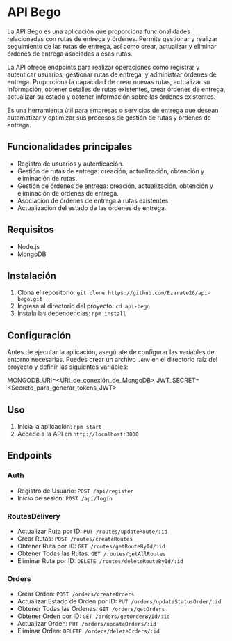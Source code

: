 # API Bego

La API Bego es una aplicación que proporciona funcionalidades relacionadas con rutas de entrega y órdenes. Permite gestionar y realizar seguimiento de las rutas de entrega, así como crear, actualizar y eliminar órdenes de entrega asociadas a esas rutas.

La API ofrece endpoints para realizar operaciones como registrar y autenticar usuarios, gestionar rutas de entrega, y administrar órdenes de entrega. Proporciona la capacidad de crear nuevas rutas, actualizar su información, obtener detalles de rutas existentes, crear órdenes de entrega, actualizar su estado y obtener información sobre las órdenes existentes.

Es una herramienta útil para empresas o servicios de entrega que desean automatizar y optimizar sus procesos de gestión de rutas y órdenes de entrega.

## Funcionalidades principales

- Registro de usuarios y autenticación.
- Gestión de rutas de entrega: creación, actualización, obtención y eliminación de rutas.
- Gestión de órdenes de entrega: creación, actualización, obtención y eliminación de órdenes de entrega.
- Asociación de órdenes de entrega a rutas existentes.
- Actualización del estado de las órdenes de entrega.

## Requisitos

- Node.js
- MongoDB


## Instalación

1. Clona el repositorio: `git clone https://github.com/Ezarate26/api-bego.git`
2. Ingresa al directorio del proyecto: `cd api-bego`
3. Instala las dependencias: `npm install`

## Configuración

Antes de ejecutar la aplicación, asegúrate de configurar las variables de entorno necesarias. Puedes crear un archivo `.env` en el directorio raíz del proyecto y definir las siguientes variables:

MONGODB_URI=<URI_de_conexión_de_MongoDB>
JWT_SECRET=<Secreto_para_generar_tokens_JWT>

## Uso

1. Inicia la aplicación: `npm start`
2. Accede a la API en `http://localhost:3000`

## Endpoints

### Auth

- Registro de Usuario: `POST /api/register`
- Inicio de sesión: `POST /api/login`

### RoutesDelivery

- Actualizar Ruta por ID: `PUT /routes/updateRoute/:id`
- Crear Rutas: `POST /routes/createRoutes`
- Obtener Ruta por ID: `GET /routes/getRouteById/:id`
- Obtener Todas las Rutas: `GET /routes/getAllRoutes`
- Eliminar Ruta por ID: `DELETE /routes/deleteRouteById/:id`

### Orders

- Crear Orden: `POST /orders/createOrders`
- Actualizar Estado de Orden por ID: `PUT /orders/updateStatusOrder/:id`
- Obtener Todas las Órdenes: `GET /orders/getOrders`
- Obtener Orden por ID: `GET /orders/getOrderById/:id`
- Actualizar Orden: `PUT /orders/updateOrders/:id`
- Eliminar Orden: `DELETE /orders/deleteOrders/:id`

